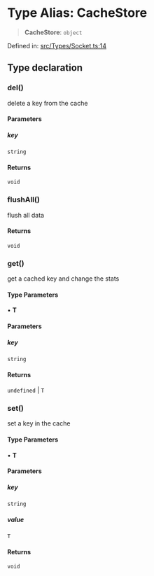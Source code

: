 # Type Alias: CacheStore

> **CacheStore**: `object`

Defined in: [src/Types/Socket.ts:14](https://github.com/Fokusdotid/bail/blob/3bd64a6fd6e8fc52d3ec9ba842534bed26103555/src/Types/Socket.ts#L14)

## Type declaration

### del()

delete a key from the cache

#### Parameters

##### key

`string`

#### Returns

`void`

### flushAll()

flush all data

#### Returns

`void`

### get()

get a cached key and change the stats

#### Type Parameters

• **T**

#### Parameters

##### key

`string`

#### Returns

`undefined` \| `T`

### set()

set a key in the cache

#### Type Parameters

• **T**

#### Parameters

##### key

`string`

##### value

`T`

#### Returns

`void`
